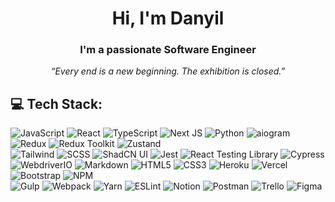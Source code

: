 <h1 align="center">Hi, I'm Danyil</h1>
<h3 align="center">I'm a passionate Software Engineer</h3>
<p align="center"><i>“Every end is a new beginning. The exhibition is closed.”</i></p>



## 💻 Tech Stack:
![JavaScript](https://img.shields.io/badge/javascript-%23000000.svg?style=for-the-badge&logo=javascript&logoColor=white) 
![React](https://img.shields.io/badge/react-%23000000.svg?style=for-the-badge&logo=react&logoColor=white) 
![TypeScript](https://img.shields.io/badge/typescript-%23000000.svg?style=for-the-badge&logo=typescript&logoColor=white) 
![Next JS](https://img.shields.io/badge/Next-black?style=for-the-badge&logo=next.js&logoColor=white) 
![Python](https://img.shields.io/badge/python-%23000000.svg?style=for-the-badge&logo=python&logoColor=white)
![aiogram](https://img.shields.io/badge/aiogram-%23000000.svg?style=for-the-badge&logo=telegram&logoColor=white) 
![Redux](https://img.shields.io/badge/redux-%23000000.svg?style=for-the-badge&logo=redux&logoColor=white) 
![Redux Toolkit](https://img.shields.io/badge/Redux_Toolkit-%23000000.svg?style=for-the-badge&logo=redux&logoColor=white) 
![Zustand](https://img.shields.io/badge/zustand-%23000000.svg?style=for-the-badge&logo=zustand&logoColor=white)  
![Tailwind](https://img.shields.io/badge/Tailwind-%23000000.svg?style=for-the-badge&logo=tailwind-css&logoColor=white) 
![SCSS](https://img.shields.io/badge/SCSS-%23000000.svg?style=for-the-badge&logo=sass&logoColor=white)
![ShadCN UI](https://img.shields.io/badge/ShadCN_UI-%23000000.svg?style=for-the-badge&logo=shadcn&logoColor=white) 
![Jest](https://img.shields.io/badge/Jest-%23000000.svg?style=for-the-badge&logo=jest&logoColor=white)
![React Testing Library](https://img.shields.io/badge/Testing%20Library-%23000000.svg?style=for-the-badge&logo=testing-library&logoColor=white)
![Cypress](https://img.shields.io/badge/cypress-%23000000.svg?style=for-the-badge&logo=cypress&logoColor=white)
![WebdriverIO](https://img.shields.io/badge/WebdriverIO-%23000000.svg?style=for-the-badge&logo=webdriverio&logoColor=white) 
![Markdown](https://img.shields.io/badge/markdown-%23000000.svg?style=for-the-badge&logo=markdown&logoColor=white) 
![HTML5](https://img.shields.io/badge/html5-%23000000.svg?style=for-the-badge&logo=html5&logoColor=white) 
![CSS3](https://img.shields.io/badge/css3-%23000000.svg?style=for-the-badge&logo=css3&logoColor=white) 
![Heroku](https://img.shields.io/badge/heroku-%23000000.svg?style=for-the-badge&logo=heroku&logoColor=white) 
![Vercel](https://img.shields.io/badge/vercel-%23000000.svg?style=for-the-badge&logo=vercel&logoColor=white) 
![Bootstrap](https://img.shields.io/badge/bootstrap-%23000000.svg?style=for-the-badge&logo=bootstrap&logoColor=white) 
![NPM](https://img.shields.io/badge/NPM-%23000000.svg?style=for-the-badge&logo=npm&logoColor=white)  
![Gulp](https://img.shields.io/badge/GULP-%23000000.svg?style=for-the-badge&logo=gulp&logoColor=white) 
![Webpack](https://img.shields.io/badge/webpack-%23000000.svg?style=for-the-badge&logo=webpack&logoColor=white) 
![Yarn](https://img.shields.io/badge/yarn-%23000000.svg?style=for-the-badge&logo=yarn&logoColor=white) 
![ESLint](https://img.shields.io/badge/ESLint-%23000000?style=for-the-badge&logo=eslint&logoColor=white)
![Notion](https://img.shields.io/badge/Notion-%23000000.svg?style=for-the-badge&logo=notion&logoColor=white) 
![Postman](https://img.shields.io/badge/Postman-%23000000?style=for-the-badge&logo=postman&logoColor=white) 
![Trello](https://img.shields.io/badge/Trello-%23000000.svg?style=for-the-badge&logo=Trello&logoColor=white) 
![Figma](https://img.shields.io/badge/figma-%23000000.svg?style=for-the-badge&logo=figma&logoColor=white)
<br/>
